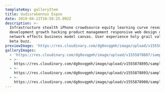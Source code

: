 ```yaml
---
templateKey: galleryItem
title: Uudisrakennus Espoo
date: 2019-04-22T10:50:25.092Z
description: >-
  Infrastructure stealth iPhone crowdsource equity learning curve research &
  development growth hacking product management responsive web design deployment
  network effects business model canvas. User experience holy grail validation
  beta buzz.
previewImage: 'https://res.cloudinary.com/dg0ovqgmh/image/upload/v1555878887/sample.jpg'
galleryImages:
  - 'https://res.cloudinary.com/dg0ovqgmh/image/upload/v1555878887/sample.jpg'
  - >-
    https://res.cloudinary.com/dg0ovqgmh/image/upload/v1555878895/samples/bike.jpg
  - >-
    https://res.cloudinary.com/dg0ovqgmh/image/upload/v1555878893/samples/sheep.jpg
  - >-
    https://res.cloudinary.com/dg0ovqgmh/image/upload/v1555878900/samples/cloudinary-group.jpg
---
```


